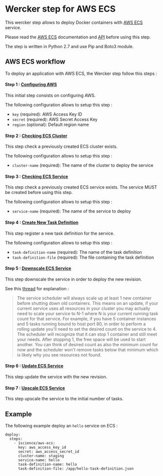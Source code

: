 Wercker step for AWS ECS
=======================

This wercker step allows to deploy Docker containers with [AWS ECS](http://docs.aws.amazon.com/AmazonECS/latest/developerguide/ECS_GetStarted.html) service.

Please read the [AWS ECS](http://docs.aws.amazon.com/AmazonECS/latest/developerguide/Welcome.html) documentation and [API](http://docs.aws.amazon.com/AmazonECS/latest/APIReference/Welcome.html) before using this step.

The step is written in Python 2.7 and use Pip and Boto3 module.


## AWS ECS workflow

To deploy an application with AWS ECS, the Wercker step follow this steps :

#### Step 1 : [Configuring AWS](http://docs.aws.amazon.com/cli/latest/reference/configure/index.html)

This initial step consists on configuring AWS.

The following configuration allows to setup this step :

* `key` (required): AWS Access Key ID
* `secret` (required): AWS Secret Access Key
* `region` (optional): Default region name

#### Step 2 : [Checking ECS Cluster](http://docs.aws.amazon.com/AmazonECS/latest/APIReference/API_DescribeClusters.html)

This step check a previously created ECS cluster exists.

The following configuration allows to setup this step :

* `cluster-name` (required): The name of the cluster to deploy the service

#### Step 3 : [Checking ECS Service](http://docs.aws.amazon.com/AmazonECS/latest/APIReference/API_DescribeServices.html)

This step check a previously created ECS service exists. The service MUST be created before using this step.

The following configuration allows to setup this step :

* `service-name` (required): The name of the service to deploy

#### Step 4 : [Create New Task Definition ](http://docs.aws.amazon.com/AmazonECS/latest/APIReference/API_RegisterTaskDefinition.html)

This step register a new task definition for the service.

The following configuration allows to setup this step :

* `task-definition-name` (required): The name of the task definition
* `task-definition-file` (required): The file containing the task definition

#### Step 5 : [Downscale ECS Service](http://docs.aws.amazon.com/AmazonECS/latest/APIReference/API_UpdateService.html)

This step downscale the service in order to deploy the new revision.

See this [thread](https://forums.aws.amazon.com/thread.jspa?threadID=179271) for explanation :
 
 
> The service scheduler will always scale up at least 1 new container before shutting down old containers. 
This means on an update, if your current service uses all resources in your cluster you may actually need to scale your service to N-1 where N is your current running task count for that service.
For example, if you have 5 container instances and 5 tasks running bound to host port 80, in order to perform a rolling update you'll need to set the desired count on the service to 4. 
The scheduler will recognize that it can stop 1 container and still meet your needs. After stopping 1, the free space will be used to start another. 
You can think of desired count as also the minimum count for now and the scheduler won't remove tasks below that minimum which is likely why you see resources not found.

#### Step 6 : [Update ECS Service](http://docs.aws.amazon.com/AmazonECS/latest/APIReference/API_UpdateService.html)

This step update the service with the new revision.

#### Step 7 : [Upscale ECS Service](http://docs.aws.amazon.com/AmazonECS/latest/APIReference/API_UpdateService.html)

This step upscale the service to the initial number of tasks.

 
## Example

The following example deploy an `hello` service on ECS :

```
deploy:
  steps:
    - 1science/aws-ecs:
      key: aws_access_key_id
      secret: aws_access_secret_id
      cluster-name: staging
      service-name: hello
      task-definition-name: hello
      task-definition-file: /app/hello-task-definition.json
```